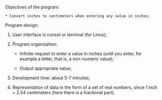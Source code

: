 Objectives of the program:

    * Convert inches to centimeters when entering any value in inches;

Program design: 

1) User interface is consol or terminal (for Linux);

2) Program organization:

    * Infinite request to enter a value in inches (until you enter, 
    	for example a letter, that is, a non-numeric value);

    * Output appropriate value;

3) Development time: about 5-7 minutes;

4) Representation of data in the form of a set of real numbers, 
since 1 inch = 2.54 centimeters (here there is a fractional part).
